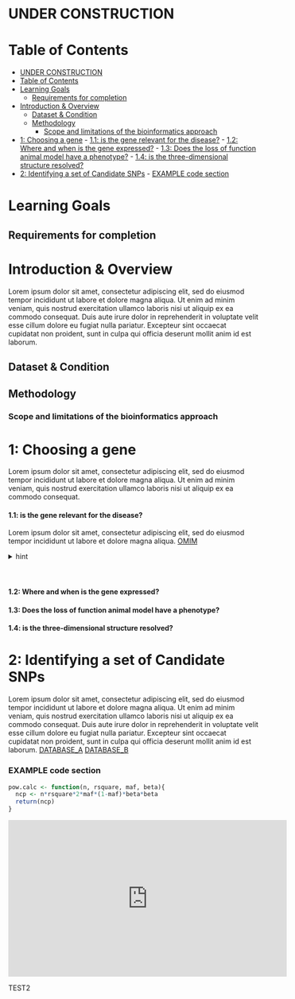 
# UNDER CONSTRUCTION


# Table of Contents
<!-- TOC depthFrom:1 depthTo:6 withLinks:1 updateOnSave:1 orderedList:0 -->

- [UNDER CONSTRUCTION](#under-construction)
- [Table of Contents](#table-of-contents)
- [Learning Goals](#learning-goals)
	- [Requirements for completion](#requirements-for-completion)
- [Introduction & Overview](#introduction-overview)
	- [Dataset & Condition](#dataset-condition)
	- [Methodology](#methodology)
		- [Scope and limitations of the bioinformatics approach](#scope-and-limitations-of-the-bioinformatics-approach)
- [1: Choosing a gene](#1-choosing-a-gene)
			- [1.1: is the gene relevant for the disease?](#11-is-the-gene-relevant-for-the-disease)
			- [1.2: Where and when is the gene expressed?](#12-where-and-when-is-the-gene-expressed)
			- [1.3: Does the loss of function animal model have a phenotype?](#13-does-the-loss-of-function-animal-model-have-a-phenotype)
			- [1.4: is the three-dimensional structure resolved?](#14-is-the-three-dimensional-structure-resolved)
- [2: Identifying a set of Candidate SNPs](#2-identifying-a-set-of-candidate-snps)
		- [EXAMPLE code section](#example-code-section)

<!-- /TOC -->

# Learning Goals
## Requirements for completion

# Introduction & Overview
Lorem ipsum dolor sit amet, consectetur adipiscing elit, sed do eiusmod tempor incididunt ut labore et dolore magna aliqua. Ut enim ad minim veniam, quis nostrud exercitation ullamco laboris nisi ut aliquip ex ea commodo consequat. Duis aute irure dolor in reprehenderit in voluptate velit esse cillum dolore eu fugiat nulla pariatur. Excepteur sint occaecat cupidatat non proident, sunt in culpa qui officia deserunt mollit anim id est laborum.
## Dataset & Condition
## Methodology
### Scope and limitations of the bioinformatics approach



# 1: Choosing a gene
Lorem ipsum dolor sit amet, consectetur adipiscing elit, sed do eiusmod tempor incididunt ut labore et dolore magna aliqua. Ut enim ad minim veniam, quis nostrud exercitation ullamco laboris nisi ut aliquip ex ea commodo consequat.
#### 1.1: is the gene relevant for the disease?
Lorem ipsum dolor sit amet, consectetur adipiscing elit, sed do eiusmod tempor incididunt ut labore et dolore magna aliqua.
[OMIM](https://www.omim.org/entry/123631?search=CRYBA4&highlight=cryba4)  


<details><summary>hint</summary>
<p>


   #[test_figure](figures/test_figure1.png)  



</p>
</details>


<br>
<br>

#### 1.2: Where and when is the gene expressed?


#### 1.3: Does the loss of function animal model have a phenotype?

#### 1.4: is the three-dimensional structure resolved?


# 2: Identifying a set of Candidate SNPs
Lorem ipsum dolor sit amet, consectetur adipiscing elit, sed do eiusmod tempor incididunt ut labore et dolore magna aliqua. Ut enim ad minim veniam, quis nostrud exercitation ullamco laboris nisi ut aliquip ex ea commodo consequat. Duis aute irure dolor in reprehenderit in voluptate velit esse cillum dolore eu fugiat nulla pariatur. Excepteur sint occaecat cupidatat non proident, sunt in culpa qui officia deserunt mollit anim id est laborum.
[DATABASE_A](https://www.youtube.com/watch?v=dQw4w9WgXcQ)
[DATABASE_B](https://www.youtube.com/watch?v=UWRyj5cHIQA)

### EXAMPLE code section
```R
pow.calc <- function(n, rsquare, maf, beta){
  ncp <- n*rsquare*2*maf*(1-maf)*beta*beta
  return(ncp)
}
```



<iframe src="https://www.youtube.com/embed/-rmreyRAbkE"
  width="560"
  height="315"
  title="YouTube video player"
  frameborder="0"
  allowfullscreen>
</iframe>  


TEST2
